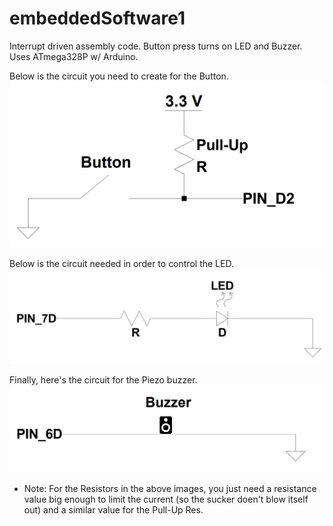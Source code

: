 # embeddedSoftware1
Interrupt driven assembly code.  Button press turns on LED and Buzzer. Uses ATmega328P w/ Arduino.  

Below is the circuit you need to create for the Button.
![Alt text](/pics/Button_Circuit.png?raw=false "Button Circuit")

Below is the circuit needed in order to control the LED.
![Alt text](/pics/LED_Circuit.png?raw=false "LED Circuit")

Finally, here's the circuit for the Piezo buzzer.
![Alt text](/pics/Buzzer_Circuit.png?raw=false "Buzzer Circuit")

* Note: For the Resistors in the above images, you just need a resistance value big enough to limit the current (so the sucker doen't blow itself out) and a similar value for the Pull-Up Res.
